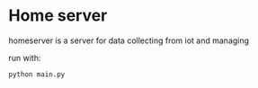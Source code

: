 # Home server

homeserver is a server for data collecting from iot and managing

run with:
```cd <Директория с репозиторием>
python main.py
```
